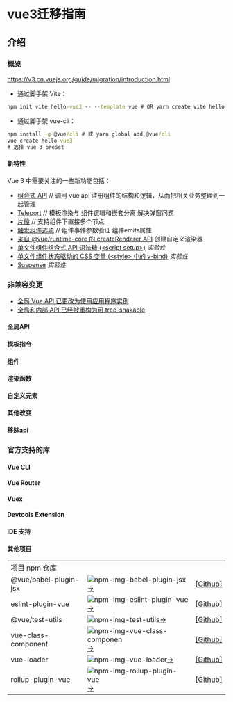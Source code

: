 # vue3迁移指南
## 介绍
### 概览

https://v3.cn.vuejs.org/guide/migration/introduction.html


- 通过脚手架 Vite：
```cmd
npm init vite hello-vue3 -- --template vue # OR yarn create vite hello-vue3 --template vue
```
- 通过脚手架 vue-cli：
```cmd
npm install -g @vue/cli # 或 yarn global add @vue/cli
vue create hello-vue3
# 选择 vue 3 preset
```



#### 新特性
Vue 3 中需要关注的一些新功能包括：

- [组合式 API][composition-api-introduction] // 调用 vue api 注册组件的结构和逻辑，从而把相关业务整理到一起管理
- [Teleport][teleport] // 模板渲染与 组件逻辑和嵌套分离 解决弹窗问题
- [片段][fragments] // 支持组件下直接多个节点
- [触发组件选项][component-custom-events] // 组件事件参数验证 组件emits属性
- [来自 @vue/runtime-core 的 createRenderer API][runtime-core] 创建自定义渲染器
- [单文件组件组合式 API 语法糖 (&lt;script setup>)][0040-script-setup.md] *实验性*
- [单文件组件状态驱动的 CSS 变量 (&lt;style> 中的 v-bind)][0000-sfc-style-variables] *实验性*
- [Suspense][suspense] *实验性*



[composition-api-introduction]:https://v3.cn.vuejs.org/guide/composition-api-introduction.html
[teleport]:https://v3.cn.vuejs.org/guide/teleport.html
[fragments]:https://v3.cn.vuejs.org/guide/migration/fragments.html
[component-custom-events]:https://v3.cn.vuejs.org/guide/component-custom-events.html
[runtime-core]:https://github.com/vuejs/vue-next/tree/master/packages/runtime-core
[0040-script-setup.md]:https://github.com/vuejs/rfcs/blob/master/active-rfcs/0040-script-setup.md
[0000-sfc-style-variables]:https://github.com/vuejs/rfcs/blob/style-vars-2/active-rfcs/0000-sfc-style-variables.md
[suspense]:https://v3.cn.vuejs.org/guide/migration/suspense.html


### 非兼容变更
- [全局 Vue API 已更改为使用应用程序实例](https://v3.cn.vuejs.org/guide/migration/global-api.html)
- [全局和内部 API 已经被重构为可 tree-shakable](https://v3.cn.vuejs.org/guide/migration/global-api-treeshaking.html)
#### 全局API

#### 模板指令

#### 组件

#### 渲染函数

#### 自定义元素

#### 其他改变

#### 移除api

### 官方支持的库

#### Vue CLI

#### Vue Router

#### Vuex

#### Devtools Extension

#### IDE 支持

#### 其他项目

|  |  |  |
| :-- | :-- | :-- |
| 项目	npm	仓库
| @vue/babel-plugin-jsx | ![npm-img-babel-plugin-jsx][npm-img-babel-plugin-jsx][->][npm-babel-plugin-jsx] | [\[Github\]][babel-plugin-jsx] |
| eslint-plugin-vue | ![npm-img-eslint-plugin-vue][npm-img-eslint-plugin-vue][->][npm-eslint-plugin-vue] | [\[Github\]][eslint-plugin-vue] |
| @vue/test-utils | ![npm-img-test-utils][npm-img-test-utils][->][npm-test-utils] | [\[Github\]][test-utils] |
| vue-class-component | ![npm-img-vue-class-componen][npm-img-vue-class-componen][->][npm-vue-class-componen] | [\[Github\]][vue-class-component] |
| vue-loader | ![npm-img-vue-loader][npm-img-vue-loader][->][npm-vue-loader] | [\[Github\]][vue-loader] |
| rollup-plugin-vue | ![npm-img-rollup-plugin-vue][npm-img-rollup-plugin-vue][->][npm-rollup-plugin-vue] | [\[Github\]][rollup-plugin-vue] |

[npm-img-babel-plugin-jsx]:https://img.shields.io/npm/v/@vue/babel-plugin-jsx.svg
[npm-img-eslint-plugin-vue]:https://img.shields.io/npm/v/eslint-plugin-vue.svg
[npm-img-test-utils]:https://img.shields.io/npm/v/@vue/test-utils/next.svg
[npm-img-vue-class-componen]:https://img.shields.io/npm/v/vue-class-component/next.svg
[npm-img-vue-loader]:https://img.shields.io/npm/v/vue-loader/next.svg
[npm-img-rollup-plugin-vue]:https://img.shields.io/npm/v/rollup-plugin-vue/next.svg


[npm-babel-plugin-jsx]:https://www.npmjs.com/package/@vue/babel-plugin-jsx
[npm-eslint-plugin-vue]:https://www.npmjs.com/package/eslint-plugin-vue
[npm-test-utils]:https://www.npmjs.com/package/@vue/test-utils/v/next
[npm-vue-class-componen]:https://www.npmjs.com/package/vue-class-component/v/next
[npm-vue-loader]:https://www.npmjs.com/package/vue-loader/v/next
[npm-rollup-plugin-vue]:https://www.npmjs.com/package/rollup-plugin-vue/v/next

[babel-plugin-jsx]:https://github.com/vuejs/jsx-next
[eslint-plugin-vue]:https://github.com/vuejs/eslint-plugin-vue
[test-utils]:https://github.com/vuejs/vue-test-utils-next
[vue-class-component]:https://github.com/vuejs/vue-class-component/tree/next
[vue-loader]:https://github.com/vuejs/vue-loader/tree/next
[rollup-plugin-vue]:https://github.com/vuejs/rollup-plugin-vue/tree/next
